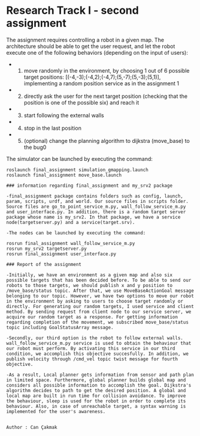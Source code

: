 # Research Track I - second assignment

The assignment requires controlling a robot in a given map.
The architecture should be able to get the user request, and let the robot execute one of the following behaviors
(depending on the input of users):
- 1) move randomly in the environment, by choosing 1 out of 6 possible target positions:
[(-4,-3);(-4,2);(-4,7);(5,-7);(5,-3);(5,1)], implementing a random position service as in the assignment 1
- 2) directly ask the user for the next target position (checking that the position is one of the possible six)
and reach it
- 3) start following the external walls
- 4) stop in the last position
- 5) (optional) change the planning algorithm to dijkstra (move_base) to the bug0
 
The simulator can be launched by executing the command:

```
roslaunch final_assignment simulation_gmapping.launch
roslaunch final_assignment move_base.launch

### information regarding final_assignment and my_srv2 package

-final_assignment package contains folders such as config, launch, param, scripts, urdf, and world. Our source files in scripts folder. Source files are go_to_point_service_m.py, wall_follow_service_m.py and user_interface.py. In addition, there is a random target server package whose name is my_srv2. In that package, we have a service node(targetserver.py) and a service(target.srv).

-The nodes can be launched by executing the command:

rosrun final_assignment wall_follow_service_m.py
rosrun my_srv2 targetserver.py
rosrun final_assignment user_interface.py

### Report of the assignment 

-Initially, we have an environment as a given map and also six possible targets that has been decided before. To be able to send our robots to those targets, we should publish x and y position to /move_base/status topic. After that, we use MoveBaseActionGoal message belonging to our topic. However, we have two options to move our robot in the environment by asking to users to choose target randomly or directly. For generating our random targets, I used service and client method. By sending request from client node to our service server, we acquire our random target as a response. For getting information regarding completion of the movement, we subscribed move_base/status topic including GoalStatusArray message.

-Secondly, our third option is the robot to follow external walls. wall_follow_service_m.py service is used to obtain the behaviour that our robot must perform. By activating this service in our third condition, we accomplish this objective succesfully. In addition, we publish velocity through /cmd_vel topic twist message for fourth objective.

-As a result, Local planner gets information from sensor and path plan in limited space. Furthermore, global planner builds global map and considers all possible information to accomplish the goal. Dijkstra's algorithm decides to path to get the desired position. A global and local map are built in run time for collision avoidance. To improve the behaviour, sleep is used for the robot in order to complete its behaviour. Also, in case of unreachable target, a syntax warning is implemented for the user's awareness.


Author : Can Çakmak






